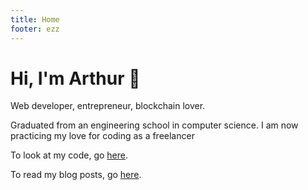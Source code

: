 ```yaml
---
title: Home 
footer: ezz
---
```


<h1 class="beginning"> Hi, I'm Arthur 🌊</h1>

Web developer, entrepreneur, blockchain lover.

Graduated from an engineering school in computer science. I am now practicing my love for coding as a freelancer

To look at my code, go [here](https://www.github.com/paul-schaaf).

To read my blog posts, go [here](/blog).

<style lang="stylus" scoped>
p
  font-size 20px

@media (max-width: $MQMobile)
  .beginning
    margin-top 0 !important
    text-align center
</style>
